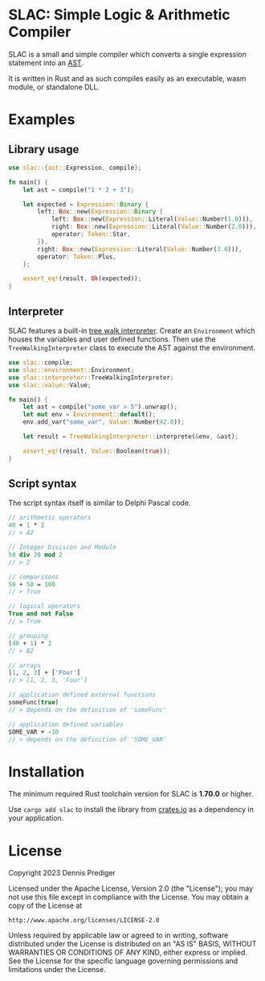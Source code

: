 # SLAC: Simple Logic & Arithmetic Compiler

SLAC is a small and simple compiler which converts a single expression statement into an [AST](https://en.wikipedia.org/wiki/Abstract_syntax_tree).

It is written in Rust and as such compiles easily as an executable, wasm module, or standalone DLL.

# Examples

## Library usage

```rust
use slac::{ast::Expression, compile};

fn main() {
    let ast = compile("1 * 2 + 3");

    let expected = Expression::Binary {
        left: Box::new(Expression::Binary {
            left: Box::new(Expression::Literal(Value::Number(1.0))),
            right: Box::new(Expression::Literal(Value::Number(2.0))),
            operator: Token::Star,
        }),
        right: Box::new(Expression::Literal(Value::Number(3.0))),
        operator: Token::Plus,
    };

    assert_eq!(result, Ok(expected));
}
```

## Interpreter

SLAC features a built-in [tree walk interpreter](https://en.wikipedia.org/wiki/Interpreter_(computing)#Abstract_syntax_tree_interpreters).
Create an `Environment` which houses the variables and user defined functions. Then use the `TreeWalkingInterpreter` class to execute the AST against the environment.

```rust
use slac::compile;
use slac::environment::Environment;
use slac::interpreter::TreeWalkingInterpreter;
use slac::value::Value;

fn main() {
    let ast = compile("some_var > 5").unwrap();
    let mut env = Environment::default();
    env.add_var("some_var", Value::Number(42.0));

    let result = TreeWalkingInterpreter::interprete(&env, &ast);

    assert_eq!(result, Value::Boolean(true));
}
```

## Script syntax

The script syntax itself is similar to Delphi Pascal code.

```pascal
// arithmetic operators
40 + 1 * 2
// > 42

// Integer Division and Modulo
50 div 20 mod 2
// > 2

// comparisons
50 + 50 = 100
// > True

// logical operators
True and not False
// > True

// grouping
(40 + 1) * 2
// > 82

// arrays
[1, 2, 3] + ['Four']
// > [1, 2, 3, 'Four']

// application defined external functions
someFunc(true)
// > depends on the definition of 'someFunc'

// application defined variables
SOME_VAR + -10
// > depends on the definition of 'SOME_VAR'

```

# Installation

The minimum required Rust toolchain version for SLAC is **1.70.0** or higher. 

Use `cargo add slac` to install the library from [crates.io](https://crates.io/crates/slac) as a dependency in your application.

# License

Copyright 2023 Dennis Prediger

Licensed under the Apache License, Version 2.0 (the "License");
you may not use this file except in compliance with the License.
You may obtain a copy of the License at

    http://www.apache.org/licenses/LICENSE-2.0

Unless required by applicable law or agreed to in writing, software
distributed under the License is distributed on an "AS IS" BASIS,
WITHOUT WARRANTIES OR CONDITIONS OF ANY KIND, either express or implied.
See the License for the specific language governing permissions and
limitations under the License.